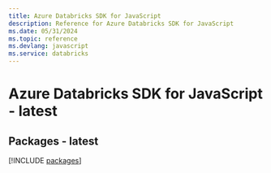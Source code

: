 ```yaml
---
title: Azure Databricks SDK for JavaScript
description: Reference for Azure Databricks SDK for JavaScript
ms.date: 05/31/2024
ms.topic: reference
ms.devlang: javascript
ms.service: databricks
---
```

# Azure Databricks SDK for JavaScript - latest
## Packages - latest
[!INCLUDE [packages](databricks-index.md)]